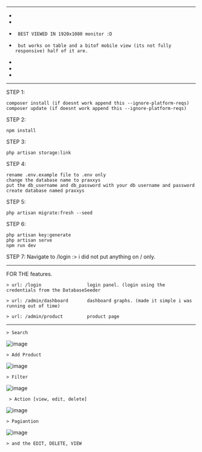 ***************
*
*
*      BEST VIEWED IN 1920x1080 monitor :D
*      but works on table and a bitof mobile view (its not fully responsive) half of it are.
*
*
*
***************


STEP 1: 

    composer install (if doesnt work append this --ignore-platform-reqs)
	composer update (if doesnt work append this --ignore-platform-reqs)

STEP 2: 

    npm install


STEP 3: 

    php artisan storage:link

STEP 4:

	rename .env.example file to .env only
	change the database name to praxxys
	put the db_username and db_password with your db username and password
	create database named praxxys


STEP 5: 

    php artisan migrate:fresh --seed

STEP 6: 

    php artisan key:generate
	php artisan serve
	npm run dev

STEP 7: Navigate to /login :> i did not put anything on / only.




___________________________________________________________________




FOR THE features.

    > url: /login                 login panel. (login using the credentials from the DatabaseSeeder

    > url: /admin/dashboard       dashboard graphs. (made it simple i was running out of time)

    > url: /admin/product         product page

___________________________________________________________________           

    > Search  
![image](https://github.com/reydm-7166/praxxys-backend/assets/98306215/c52ebed9-f459-4e14-bd71-836bbc4517fa)

    > Add Product  
![image](https://github.com/reydm-7166/praxxys-backend/assets/98306215/6d49177a-b4e9-4ee7-9618-1b9670d80289)

    > Filter   
![image](https://github.com/reydm-7166/praxxys-backend/assets/98306215/5f227412-57cf-42f1-9c3f-693424f701c8)

     > Action [view, edit, delete] 
![image](https://github.com/reydm-7166/praxxys-backend/assets/98306215/7e26ccba-b5af-47a9-ba0e-95434fa7734e)

    > Pagiantion 
![image](https://github.com/reydm-7166/praxxys-backend/assets/98306215/45ad5932-05fd-4169-817d-e4c8f94122f4)

    > and the EDIT, DELETE, VIEW


